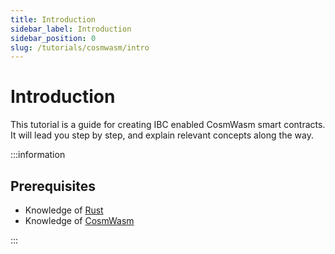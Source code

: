 ```yaml
---
title: Introduction
sidebar_label: Introduction
sidebar_position: 0
slug: /tutorials/cosmwasm/intro
---
```


# Introduction

This tutorial is a guide for creating IBC enabled CosmWasm smart contracts. It will lead you step by step, and explain relevant concepts along the way.

:::information

## Prerequisites

- Knowledge of [Rust](https://www.rust-lang.org/learn)
- Knowledge of [CosmWasm](https://book.cosmwasm.com/)

:::